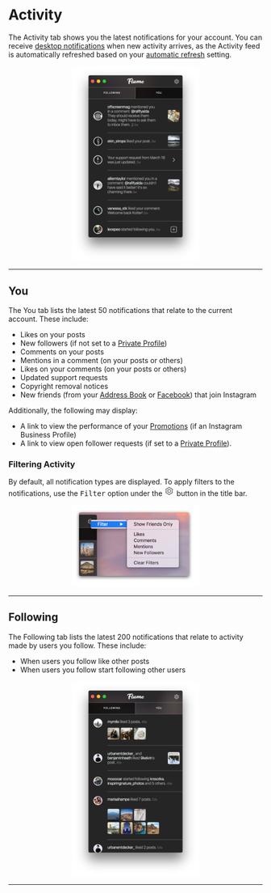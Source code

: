 # Activity

The Activity tab shows you the latest notifications for your account. You can receive [desktop notifications](/preferences/notifications.md) when new activity arrives, as the Activity feed is automatically refreshed based on your [automatic refresh](/preferences/feed.md#automatically-refresh) setting.

<p style="text-align: center; margin-top: 1em;"><img src="/views/assets/activity-you.png" width="50%" height="50%" /></p>

<hr />

## You

The You tab lists the latest 50 notifications that relate to the current account. These include:

- Likes on your posts
- New followers (if not set to a [Private Profile](/views/profile/privateprofiles.md))
- Comments on your posts
- Mentions in a comment (on your posts or others)
- Likes on your comments (on your posts or others)
- Updated support requests
- Copyright removal notices
- New friends (from your [Address Book](/views/profile/invitecontacts.md) or [Facebook](/views/profile/followfacebook.md)) that join Instagram

Additionally, the following may display:

- A link to view the performance of your [Promotions](/views/promote.md) (if an Instagram Business Profile)
- A link to view open follower requests (if set to a [Private Profile](/views/profile/privateprofiles.md)).

### Filtering Activity

By default, all notification types are displayed. To apply filters to the notifications, use the <kbd>Filter</kbd> option under the <img src="/views/assets/settings.png" width="20" height="20" /> button in the title bar.

<p style="text-align: center; margin-top: 1em;"><img src="/views/assets/activity-filtering.png" width="50%" height="50%" /></p>

<hr />

## Following

The Following tab lists the latest 200 notifications that relate to activity made by users you follow. These include:

- When users you follow like other posts
- When users you follow start following other users

<p style="text-align: center; margin-top: 1em;"><img src="/views/assets/activity-following.png" width="50%" height="50%" /></p>

<hr />